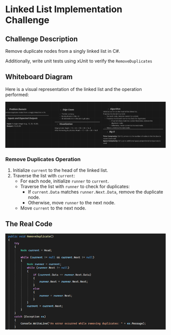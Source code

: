 # Linked List Implementation Challenge

## Challenge Description

Remove duplicate nodes from a singly linked list in C#.

Additionally, write unit tests using xUnit to verify the `RemoveDuplicates` 

## Whiteboard Diagram

Here is a visual representation of the linked list and the operation performed:

![Linked List Whiteboard](assets/RemoveDup.PNG)

### Remove Duplicates Operation

1. Initialize `current` to the head of the linked list.
2. Traverse the list with `current`:
   - For each node, initialize `runner` to `current`.
   - Traverse the list with `runner` to check for duplicates:
     - If `current.Data` matches `runner.Next.Data`, remove the duplicate node.
     - Otherwise, move `runner` to the next node.
   - Move `current` to the next node.



## The Real Code

![The Real Code](assets/RemoveDupCode.PNG)
